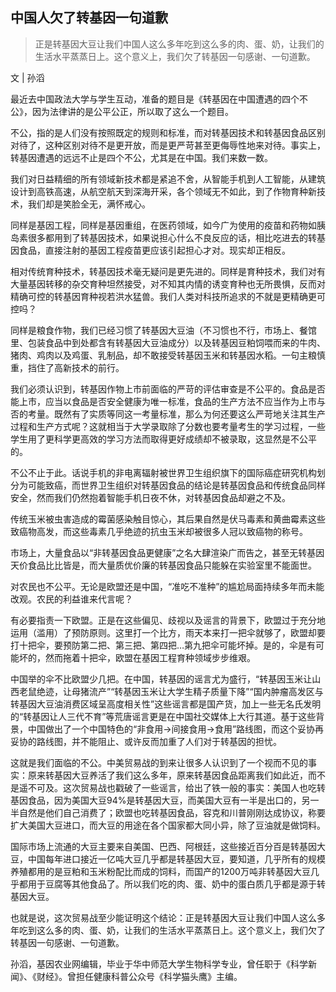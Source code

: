 ## 中国人欠了转基因一句道歉

> 正是转基因大豆让我们中国人这么多年吃到这么多的肉、蛋、奶，让我们的生活水平蒸蒸日上。这个意义上，我们欠了转基因一句感谢、一句道歉。

文 | 孙滔

最近去中国政法大学与学生互动，准备的题目是《转基因在中国遭遇的四个不公》，因为法律讲的是公平公正，所以取了这么一个题目。

不公，指的是人们没有按照既定的规则和标准，而对转基因技术和转基因食品区别对待了，这种区别对待不是更开放，而是更严苛甚至更侮辱性地来对待。事实上，转基因遭遇的远远不止是四个不公，尤其是在中国。我们来数一数。

我们对日益精细的所有领域新技术都是紧追不舍，从智能手机到人工智能，从建筑设计到高铁高速，从航空航天到深海开采，各个领域无不如此，到了作物育种新技术，我们却是笑脸全无，满怀戒心。

同样是基因工程，同样是基因重组，在医药领域，如今广为使用的疫苗和药物如胰岛素很多都用到了转基因技术，如果说担心什么不良反应的话，相比吃进去的转基因食品，直接注射的基因工程疫苗更应该引起担心才对。现实却正相反。

相对传统育种技术，转基因技术毫无疑问是更先进的。同样是育种技术，我们对有大量基因转移的杂交育种坦然接受，对不知其内情的诱变育种也无所畏惧，反而对精确可控的转基因育种视若洪水猛兽。我们人类对科技所追求的不就是更精确更可控吗？

同样是粮食作物，我们已经习惯了转基因大豆油（不习惯也不行，市场上、餐馆里、包装食品中到处都含有转基因大豆油成分）以及转基因豆粕饲喂而来的牛肉、猪肉、鸡肉以及鸡蛋、乳制品，却不敢接受转基因玉米和转基因水稻。一句主粮慎重，挡住了高新技术的前行。

我们必须认识到，转基因作物上市前面临的严苛的评估审查是不公平的。食品是否能上市，应当以食品是否安全健康为唯一标准，食品的生产方法不应当作为上市与否的考量。既然有了实质等同这一考量标准，那么为何还要这么严苛地关注其生产过程和生产方式呢？这就相当于大学录取除了分数也要考量考生的学习过程，一些学生用了更科学更高效的学习方法而取得更好成绩却不被录取，这显然是不公平的。

不公不止于此。话说手机的非电离辐射被世界卫生组织旗下的国际癌症研究机构划分为可能致癌，而世界卫生组织对转基因食品的结论是转基因食品和传统食品同样安全，然而我们仍然抱着智能手机日夜不休，对转基因食品却避之不及。

传统玉米被虫害造成的霉菌感染触目惊心，其后果自然是伏马毒素和黄曲霉素这些致癌物高发，而这些毒素几乎绝迹的抗虫玉米却被很多人冠以致癌物的称号。

市场上，大量食品以“非转基因食品更健康”之名大肆渲染广而告之，甚至无转基因天价食品比比皆是，而大量质优价廉的转基因食品只能躲在实验室里不能面世。

对农民也不公平。无论是欧盟还是中国，“准吃不准种”的尴尬局面持续多年而未能改观。农民的利益谁来代言呢？

有必要指责一下欧盟。正是在这些偏见、歧视以及谣言的背景下，欧盟过于充分地运用（滥用）了预防原则。这里打一个比方，雨天本来打一把伞就够了，欧盟却要打十把伞，要预防第二把、第三把、第四把…第九把伞可能坏掉。是的，伞是有可能坏的，然而拖着十把伞，欧盟在基因工程育种领域步步维艰。

中国举的伞不比欧盟少几把。在中国，转基因的谣言尤为盛行，“转基因玉米让山西老鼠绝迹，让母猪流产”“转基因玉米让大学生精子质量下降”“国内肿瘤高发区与转基因大豆油消费区域呈高度相关性”这些谣言都是国产货，加上一些无名氏发明的“转基因让人三代不育”等荒唐谣言更是在中国社交媒体上大行其道。基于这些背景，中国做出了一个中国特色的“非食用→间接食用→食用”路线图，而这个妥协再妥协的路线图，并不能阻止、或许反而加重了人们对于转基因的担忧。

这就是我们面临的不公。中美贸易战的到来让很多人认识到了一个视而不见的事实：原来转基因大豆养活了我们这么多年，原来转基因食品距离我们如此近，而不是遥不可及。这次贸易战也戳破了一些谣言，给出了铁一般的事实：美国人也吃转基因食品，因为美国大豆94%是转基因大豆，而美国大豆有一半是出口的，另一半自然是他们自己消费了；欧盟也吃转基因食品，容克和川普刚刚达成协议，称要扩大美国大豆进口，而大豆的用途在各个国家都大同小异，除了豆油就是做饲料。

国际市场上流通的大豆主要来自美国、巴西、阿根廷，这些接近百分百是转基因大豆，中国每年进口接近一亿吨大豆几乎都是转基因大豆，要知道，几乎所有的规模养殖都用的是豆粕和玉米粉配比而成的饲料，而国产的1200万吨非转基因大豆几乎都用于豆腐等其他食品了。所以我们吃的肉、蛋、奶中的蛋白质几乎都是源于转基因大豆。

也就是说，这次贸易战至少能证明这个结论：正是转基因大豆让我们中国人这么多年吃到这么多的肉、蛋、奶，让我们的生活水平蒸蒸日上。这个意义上，我们欠了转基因一句感谢、一句道歉。

孙滔，基因农业网编辑，毕业于华中师范大学生物科学专业，曾任职于《科学新闻》、《财经》。曾担任健康科普公众号《科学猫头鹰》主编。
